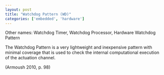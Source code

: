 ```yaml
---
layout: post
title: "Watchdog Pattern (WD)"
categories: ['embedded', 'hardware']
---
```


Other names: Watchdog Timer, Watchdog Processor, Hardware Watchdog Pattern

The Watchdog Pattern is a very lightweight and inexpensive pattern with minimal coverage that is used to check the internal computational
execution of the actuation channel.

(Armoush 2010, p. 98)